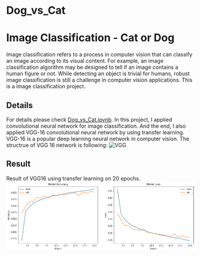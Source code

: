 # Dog_vs_Cat
# Image Classification - Cat or Dog

Image classification refers to a process in computer vision that can classify an image according to its visual content. For example, an image classification algorithm may be designed to tell if an image contains a human figure or not. While detecting an object is trivial for humans, robust image classification is still a challenge in computer vision applications. This is a image classification project.

## Details 
For details please check [Dog_vs_Cat.ipynb](https://github.com/patrick013/Image-Classification-CNN-and-VGG/blob/master/Dog_vs_Cat.ipynb).
In this project, I applied convolutional neural network for image classification. And the end, I also applied VGG-16 convolutional neural network by using transfer learning. VGG-16 is a popular deep learning neural network in computer vision. The structrue of VGG 16 network is following:
![VGG](https://neurohive.io/wp-content/uploads/2018/11/vgg16-1-e1542731207177.png)

## Result 
Result of VGG16 using transfer learning on 20 epochs.
![Result](https://raw.githubusercontent.com/BhavyaS29/Dog_vs_Cat/main/a.png)
